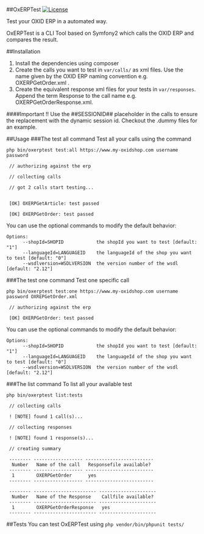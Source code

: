 ##OxERPTest
[![License](https://img.shields.io/badge/license-MIT-brightgreen.svg?style=flat-square)](LICENSE)

Test your OXID ERP in a automated way.

OxERPTest is a CLI Tool based on Symfony2 which calls the OXID ERP and compares the result.

##Installation
1. Install the dependencies using composer
2. Create the calls you want to test in `var/calls/` as xml files. Use the name given by the OXID ERP naming convention 
e.g. OXERPGetOrder.xml . 
3. Create the equivalent response xml files for your tests in `var/responses`. Append the term Response to the call name
 e.g. OXERPGetOrderResponse.xml.
 
####Important !!
Use the ##SESSIONID## placeholder in the calls to ensure the replacement with the dynamic session id. Checkout the 
.dummy files for an example. 

##Usage
###The test all command
Test all your calls using the command
```
php bin/oxerptest test:all https://www.my-oxidshop.com username password

 // authorizing against the erp                                                                                         

 // collecting calls                                                                                                    

 // got 2 calls start testing...                                                                                        

                                                                                                                        
 [OK] OXERPGetArticle: test passed                                                                                      
                                                                                                                                                                                                                                                
 [OK] OXERPGetOrder: test passed                                                                                        
```

You can use the optional commands to modify the default behavior:
```
Options:
      --shopId=SHOPID            the shopId you want to test [default: "1"]
      --languageId=LANGUAGEID    the languageId of the shop you want to test [default: "0"]
      --wsdlversion=WSDLVERSION  the version number of the wsdl [default: "2.12"]
```

###The test one command
Test one specific call
```
php bin/oxerptest test:one https://www.my-oxidshop.com username password OXREPGetOrder.xml

 // authorizing against the erp                                                                                         
                                                                                                                                                                                                                                                
 [OK] OXERPGetOrder: test passed                                                                                        
```

You can use the optional commands to modify the default behavior:
```
Options:
      --shopId=SHOPID            the shopId you want to test [default: "1"]
      --languageId=LANGUAGEID    the languageId of the shop you want to test [default: "0"]
      --wsdlversion=WSDLVERSION  the version number of the wsdl [default: "2.12"]
```

###The list command
To list all your available test
```
php bin/oxerptest list:tests 

 // collecting calls                                                                                                    

 ! [NOTE] found 1 call(s)...                                                                                            

 // collecting responses                                                                                                

 ! [NOTE] found 1 response(s)...                                                                                        

 // creating summary                                                                                                    

 -------- ------------------ ------------------------- 
  Number   Name of the call   Responsefile available?  
 -------- ------------------ ------------------------- 
  1        OXERPGetOrder      yes                      
 -------- ------------------ ------------------------- 

 -------- ----------------------- --------------------- 
  Number   Name of the Response    Callfile available?  
 -------- ----------------------- --------------------- 
  1        OXERPGetOrderResponse   yes                  
 -------- ----------------------- --------------------- 

```

##Tests
You can test OxERPTest using `php vendor/bin/phpunit tests/`
